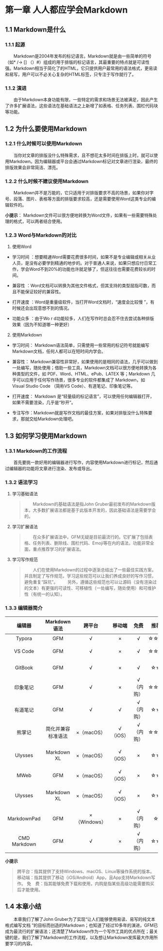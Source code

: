 # 第一章 人人都应学会Markdown

## 1.1 Markdown是什么

### 1.1.1 起源

&emsp;&emsp;Markdown是2004年发布的标记语言。Markdown就是由一些简单的符号（如* /-> [] （）#）组成的用于排版的标记语言，其最重要的特点就是可读性强。Markdown相当于简化了的HTML，它只提供用户最常用的语法格式，更易读和易写，用户可以不必关心复杂的HTML标签，只专注于写作就行了。

### 1.1.2 演进

&emsp;&emsp;由于Markdown本身功能有限，一些特定的需求和场景无法被满足，因此产生了许多扩展语法，这些语法在基础语法之上新增了如表格、任务列表、围栏代码块等功能。

## 1.2 为什么要使用Markdown

### 1.2.1 什么时候可以使用Markdown

&emsp;&emsp;当你对文章的排版没什么特殊需求，且不想花太多时间在排版上时，就可以使用Markdown。因为编辑器或平台会通过Markdown标记对文章进行渲染，最终的排版效果会非常简洁、漂亮。

### 1.2.2 什么时候不建议使用Markdown

&emsp;&emsp;Markdown并不是万能的，它只适用于对排版要求不高的场景，如果你对字号、段落、图片、表格等方面的排版要求较高，还是需要使用Word这类专业的编辑软件的。

**小提示**： Markdown文件可以很方便地转换为Word文件，如果有一些需要特殊处理的格式，可以两者结合使用。

### 1.2.3 Word与Markdown的对比

1. 使用Word

+ 学习时间 ：想要精通Word需要花费很多时间，如果不是专业编辑或相关从业人员，是没有必要学到精通的地步的。对于普通人来说，如果只想应付日常工作，学会Word不到20%的功能也许就足够了，但这往往也需要花费较长的时间。

+ 兼容性 ：Word文档可以转换为其他文件格式，但其支持的类型屈指可数，而且不能保证较好的兼容性。

+ 打开速度 ：Word是重量级软件，当打开Word文档时，“速度会比较慢 ”，有时候还会出现意想不到的情况。

+ 功能众多 ：由于Wo r d功能较多，人们在写作时总会忍不住去尝试各种排版效果（因为不知道哪一种更好）

2. 使用Markdown

+ 学习时间： Markdown语法简单，只需使用一些常用的标记符号就能编写Markdown文档，任何人都可以在短时间内学会。

+ 兼容性： Markdown兼容性非常好，如果使用的是相同的语法，几乎可以做到一处编写，随处使用；借助一些工具，Markdown文档可以很方便地转换为各种类型的文件，如 PDF、Word、HTML、ePub、LATEX 等；Markdown 几乎可以应用于任何写作场景，很多专业的软件都集成了 Markdown，如 Visual Studio Code （简称VS Code）、有道笔记、印象笔记等。

+ 打开速度： Markdown 是“轻量级的标记语言”，可以使用任何编辑器打开，如果不需要渲染，几乎是“秒开”。

+ 专注写作：Markdown就是写作文档的最佳方案，如果对排版没什么特殊要求，那就交给Markdown处理吧。

## 1.3 如何学习使用Markdown

### 1.3.1 Markdown的工作流程

&emsp;&emsp;首先要挑一款好用的编辑器进行写作，内容使用Markdown进行标记，然后通过编辑器的功能将文章进行渲染、发布或导出。

### 1.3.2 语法学习

1. 学习基础语法

    > &emsp;&emsp;Markdown的基础语法是指John Gruber最初发布的Markdown版本，大多数扩展语法都是基于此版本开发的，因此基础语法是需要学会的。

2. 学习扩展语法

    > &emsp;&emsp;在众多扩展语法中，GFM无疑是目前最流行的。它扩展了包括表格、任务列表、删除线、围栏代码、Emoji等在内的语法，功能非常全面，重点推荐学习的扩展语法。

3. 学习写作规范

    > &emsp;&emsp;人们在使用Markdown的过程中逐渐总结出了一些最佳实践方案，并且制定了写作规范，学习这些规范可以让我们养成良好的写作习惯，避免重复“踩坑”。
    > &emsp;&emsp;另外，遵循这些规范也可以让源码（没有渲染过的文本）有更强的可读性、可移植性（一处编写，随处使用）和可维护性（有统一的认知）。

### 1.3.3 编辑器简介

|编辑器|Markdown语法|跨平台|移动端|免费|推荐指数|适宜人群|
|:--:|:--:|:--:|:--:|:--:|:--:|:--:|
|Typora|GFM|√|×|√|☆☆☆☆☆|所有人|
|VS Code|GFM|√|×|√|☆☆☆☆☆|技术写作人员|
|GitBook|GFM|√|×|√|☆☆☆☆|热爱开源的人|
|印象笔记|GFM|√|×|√（内购）|☆☆☆☆☆|印象笔记用户|
|有道笔记|GFM|√|√|√（内购）|☆☆☆☆|有道笔记用户|
|熊掌记|简化并兼容标准语法|×（macOS）|√（iOS）|√（内购）|☆☆☆☆☆|文艺青年|
|Ulysses|Markdown XL|×（macOS）|√（iOS）|×|☆☆☆☆|重度文字工作者|
|MWeb|GFM|×（macOS）|√（iOS）|×|☆☆☆☆|技术写作人员|
|Ulysses|Markdown XL|×（macOS）|√（iOS）|×|☆☆☆☆|重度文字工作者|
|MarkdownPad|GFM|×（Windows）|×|√（内购）|☆☆☆|Window用户|
|CMD Markdown|GFM|√|×|√（内购）|☆☆☆☆|所有人|

**小提示**

> 跨平台：指其提供了支持Windows、macOS、Linux等操作系统的版本。
> 移动端：指其提供了移动（iOS/Android）App，且App支持Markdown写作。
> 免&emsp;费：指其能够免费下载和使用，内购是指某些高级功能需要购买后才能使用。

## 1.4 本章小结

&emsp;&emsp;本章我们了解了John Gruber为了实现“让人们能够使用易读、易写的纯文本格式编写文档 ”的目标而创造的Markdown；也知道了经过10多年的演进，GFM已成为最流行的扩展语法；还清楚了Markdown作为一个写作工具的优点所在；最关键的是，我们了解了Markdown的工作流程，以及想让Markdown发挥最大作用所要学习的内容。
